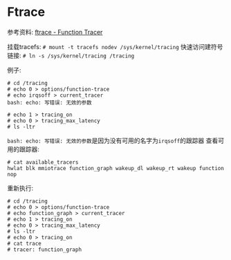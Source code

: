 # Ftrace

参考资料: [ftrace - Function Tracer](https://www.kernel.org/doc/html/latest/trace/ftrace.html)

挂载tracefs: `# mount -t tracefs nodev /sys/kernel/tracing`
快速访问建符号链接: `# ln -s /sys/kernel/tracing /tracing`

例子:
```
# cd /tracing
# echo 0 > options/function-trace
# echo irqsoff > current_tracer
bash: echo: 写错误: 无效的参数

# echo 1 > tracing_on
# echo 0 > tracing_max_latency
# ls -ltr
```
`bash: echo: 写错误: 无效的参数`是因为没有可用的名字为`irqsoff`的跟踪器
查看可用的跟踪器:
```
# cat available_tracers 
hwlat blk mmiotrace function_graph wakeup_dl wakeup_rt wakeup function nop
```
重新执行:
```
# cd /tracing
# echo 0 > options/function-trace
# echo function_graph > current_tracer
# echo 1 > tracing_on
# echo 0 > tracing_max_latency
# ls -ltr
# echo 0 > tracing_on
# cat trace
# tracer: function_graph
```